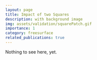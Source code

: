 ```yaml
---
layout: page
title: Impact of two Squares
description: with background image
img: assets/validation/squarePatch.gif
importance: 1
category: freesurface
related_publications: true
---
```


Nothing to see here, yet.
